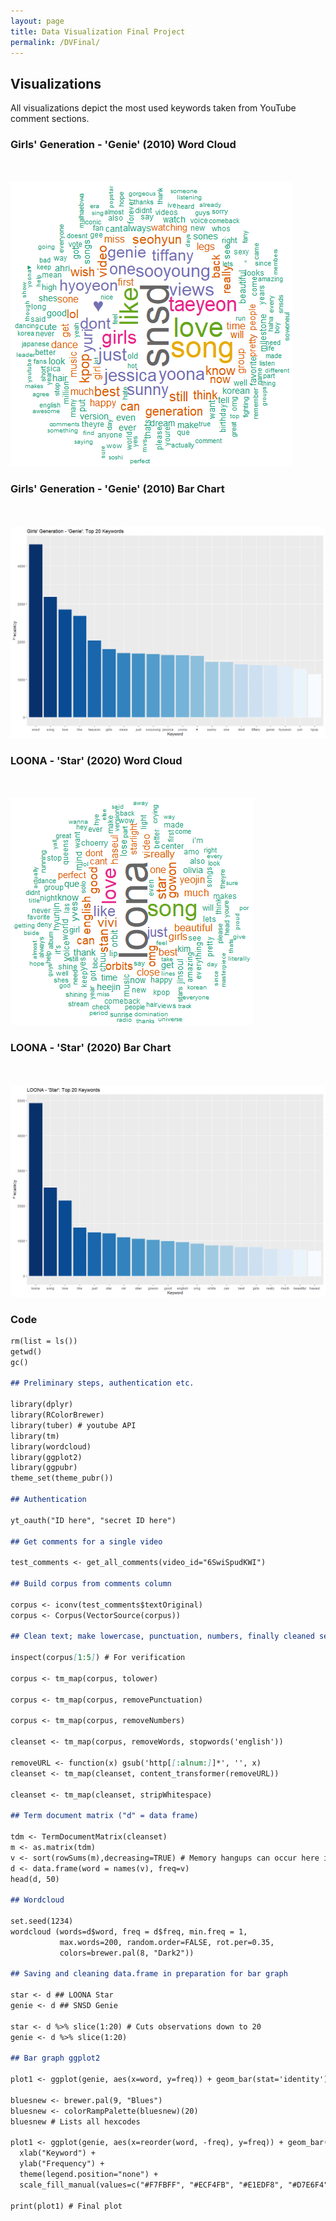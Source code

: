 ```yaml
---
layout: page
title: Data Visualization Final Project
permalink: /DVFinal/
---
```


## Visualizations
All visualizations depict the most used keywords taken from YouTube comment sections. 

### Girls' Generation - 'Genie' (2010) Word Cloud
<br><br>
![alt text here](images/SNSDGenieCloud.png)

### Girls' Generation - 'Genie' (2010) Bar Chart
<br><br>
![alt text here](images/SNSDGenieBar.png)

### LOONA - 'Star' (2020) Word Cloud
<br><br>
![alt text here](images/LoonaStarCloud.png)

### LOONA - 'Star' (2020) Bar Chart
<br><br>
![alt text here](images/LoonaStarBar.png)

### Code

```markdown
rm(list = ls())
getwd()
gc()

## Preliminary steps, authentication etc.

library(dplyr)
library(RColorBrewer)
library(tuber) # youtube API
library(tm)
library(wordcloud)
library(ggplot2)
library(ggpubr)
theme_set(theme_pubr())

## Authentication

yt_oauth("ID here", "secret ID here")

## Get comments for a single video

test_comments <- get_all_comments(video_id="6SwiSpudKWI")

## Build corpus from comments column

corpus <- iconv(test_comments$textOriginal)
corpus <- Corpus(VectorSource(corpus))

## Clean text; make lowercase, punctuation, numbers, finally cleaned set

inspect(corpus[1:5]) # For verification

corpus <- tm_map(corpus, tolower)

corpus <- tm_map(corpus, removePunctuation)

corpus <- tm_map(corpus, removeNumbers)

cleanset <- tm_map(corpus, removeWords, stopwords('english'))

removeURL <- function(x) gsub('http[[:alnum:]]*', '', x)
cleanset <- tm_map(cleanset, content_transformer(removeURL))

cleanset <- tm_map(cleanset, stripWhitespace)

## Term document matrix ("d" = data frame)

tdm <- TermDocumentMatrix(cleanset)
m <- as.matrix(tdm)
v <- sort(rowSums(m),decreasing=TRUE) # Memory hangups can occur here if comments are excessive
d <- data.frame(word = names(v), freq=v)
head(d, 50)

## Wordcloud

set.seed(1234)
wordcloud (words=d$word, freq = d$freq, min.freq = 1,
           max.words=200, random.order=FALSE, rot.per=0.35,
           colors=brewer.pal(8, "Dark2"))

## Saving and cleaning data.frame in preparation for bar graph

star <- d ## LOONA Star
genie <- d ## SNSD Genie

star <- d %>% slice(1:20) # Cuts observations down to 20
genie <- d %>% slice(1:20) 

## Bar graph ggplot2
  
plot1 <- ggplot(genie, aes(x=word, y=freq)) + geom_bar(stat='identity') + labs(title="LOONA - 'Star': Top 20 Keywords") ## Basic graph

bluesnew <- brewer.pal(9, "Blues")
bluesnew <- colorRampPalette(bluesnew)(20)
bluesnew # Lists all hexcodes 

plot1 <- ggplot(genie, aes(x=reorder(word, -freq), y=freq)) + geom_bar(stat='identity', aes(fill = as.factor(freq))) + labs(title="LOONA - 'Star': Top 20 Keywords") +
  xlab("Keyword") +
  ylab("Frequency") +
  theme(legend.position="none") +
  scale_fill_manual(values=c("#F7FBFF", "#ECF4FB", "#E1EDF8", "#D7E6F4", "#CDE0F1", "#C1D9ED", "#B0D2E7", "#A0CAE1", "#8BBFDC", "#75B3D8", "#62A8D2", "#519CCB", "#4090C5", "#3282BD", "#2474B6", "#1966AD", "#0E59A2", "#084B94", "#083D7F", "#08306B"))

print(plot1) # Final plot
```
